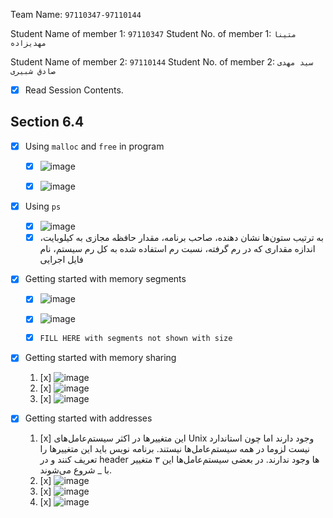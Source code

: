 Team Name: `97110347-97110144`

Student Name of member 1: `97110347`
Student No. of member 1: `متینا مهدیزاده`

Student Name of member 2: `97110144`
Student No. of member 2: `سید مهدی صادق شبیری`

- [x] Read Session Contents.

## Section 6.4

- [x] Using `malloc` and `free` in program
    - [x] ![image](https://user-images.githubusercontent.com/36403983/183422300-dac8e294-66b9-47b9-b7e6-60930ebf3666.png)
    - [x] ![image](https://user-images.githubusercontent.com/36403983/183422361-9fbabc7c-8717-473e-96ba-297cc0a9bcf3.png)

    
- [x]  Using `ps`
    - [x] ![image](https://user-images.githubusercontent.com/36403983/183422589-99639545-4ec6-4ad3-950c-6a910bcc86da.png)
    - [x] به ترتیب ستون‌ها نشان دهنده، صاحب برنامه، مقدار حافظه مجازی به کیلوبایت، اندازه مقداری که در رم گرفته، نسبت رم استفاده شده به کل رم سیستم، نام فایل اجرایی

- [x]  Getting started with memory segments
    - [x] ![image](https://user-images.githubusercontent.com/36403983/183423411-9246f87a-a63f-4f3d-8970-1460174eacdb.png)
    - [x]  ![image](https://user-images.githubusercontent.com/36403983/183423578-23ccfb89-6f4b-4eae-a31c-ec21cdbfe2cb.png)
    - [x]  `FILL HERE with segments not shown with size`
    

- [x] Getting started with memory sharing
    1. [x] ![image](https://user-images.githubusercontent.com/36403983/183426028-a98a3e7e-3990-460d-b818-6cfd773bee40.png)
    1. [x] ![image](https://user-images.githubusercontent.com/36403983/183426062-3909a29f-ee34-40e0-9a30-453502f6cc51.png)
    1. [x] ![image](https://user-images.githubusercontent.com/36403983/183426112-3dc62b4b-6590-4029-83a6-e999af1a9a2f.png)

- [x] Getting started with addresses
    1. [x] این متغییر‌ها در اکثر سیستم‌عامل‌های Unix وجود دارند اما چون استاندارد نیست لزوما در همه سیستم‌عامل‌ها نیستند. برنامه نویس باید این متغییر‌ها را تعریف کنند و در header ها وجود ندارند. در بعضی سیستم‌عامل‌ها این ۳ متغییر با _ شروع می‌شوند.
    2. [x] ![image](https://user-images.githubusercontent.com/36403983/183428755-57f9fe23-d8f7-4c47-b4ab-c85227ce7850.png)
    3. [x] ![image](https://user-images.githubusercontent.com/36403983/183430511-53153b53-6389-42ef-a2fd-d572f55cfe64.png)
    4. [x] ![image](https://user-images.githubusercontent.com/36403983/183431134-82d3ee4a-3183-4457-85b5-1e4220458f6c.png)
